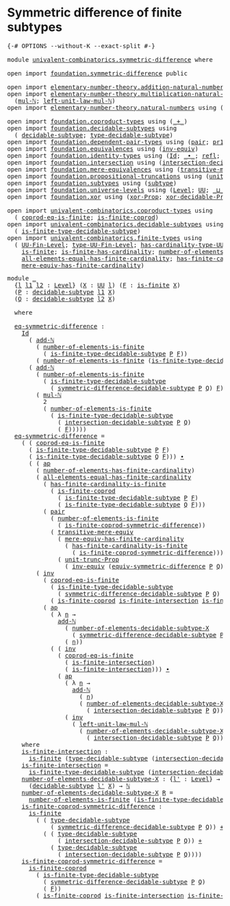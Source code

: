 # Symmetric difference of finite subtypes

<pre class="Agda"><a id="52" class="Symbol">{-#</a> <a id="56" class="Keyword">OPTIONS</a> <a id="64" class="Pragma">--without-K</a> <a id="76" class="Pragma">--exact-split</a> <a id="90" class="Symbol">#-}</a>

<a id="95" class="Keyword">module</a> <a id="102" href="univalent-combinatorics.symmetric-difference.html" class="Module">univalent-combinatorics.symmetric-difference</a> <a id="147" class="Keyword">where</a>

<a id="154" class="Keyword">open</a> <a id="159" class="Keyword">import</a> <a id="166" href="foundation.symmetric-difference.html" class="Module">foundation.symmetric-difference</a> <a id="198" class="Keyword">public</a>

<a id="206" class="Keyword">open</a> <a id="211" class="Keyword">import</a> <a id="218" href="elementary-number-theory.addition-natural-numbers.html" class="Module">elementary-number-theory.addition-natural-numbers</a> <a id="268" class="Keyword">using</a> <a id="274" class="Symbol">(</a><a id="275" href="elementary-number-theory.addition-natural-numbers.html#1096" class="Function">add-ℕ</a><a id="280" class="Symbol">)</a>
<a id="282" class="Keyword">open</a> <a id="287" class="Keyword">import</a> <a id="294" href="elementary-number-theory.multiplication-natural-numbers.html" class="Module">elementary-number-theory.multiplication-natural-numbers</a> <a id="350" class="Keyword">using</a>
  <a id="358" class="Symbol">(</a><a id="359" href="elementary-number-theory.multiplication-natural-numbers.html#1286" class="Function">mul-ℕ</a><a id="364" class="Symbol">;</a> <a id="366" href="elementary-number-theory.multiplication-natural-numbers.html#2195" class="Function">left-unit-law-mul-ℕ</a><a id="385" class="Symbol">)</a>
<a id="387" class="Keyword">open</a> <a id="392" class="Keyword">import</a> <a id="399" href="elementary-number-theory.natural-numbers.html" class="Module">elementary-number-theory.natural-numbers</a> <a id="440" class="Keyword">using</a> <a id="446" class="Symbol">(</a><a id="447" href="elementary-number-theory.natural-numbers.html#1530" class="Datatype">ℕ</a><a id="448" class="Symbol">)</a>

<a id="451" class="Keyword">open</a> <a id="456" class="Keyword">import</a> <a id="463" href="foundation.coproduct-types.html" class="Module">foundation.coproduct-types</a> <a id="490" class="Keyword">using</a> <a id="496" class="Symbol">(</a><a id="497" href="foundation.coproduct-types.html#1182" class="Datatype Operator">_+_</a><a id="500" class="Symbol">)</a>
<a id="502" class="Keyword">open</a> <a id="507" class="Keyword">import</a> <a id="514" href="foundation.decidable-subtypes.html" class="Module">foundation.decidable-subtypes</a> <a id="544" class="Keyword">using</a>
  <a id="552" class="Symbol">(</a> <a id="554" href="foundation.decidable-subtypes.html#1803" class="Function">decidable-subtype</a><a id="571" class="Symbol">;</a> <a id="573" href="foundation.decidable-subtypes.html#2791" class="Function">type-decidable-subtype</a><a id="595" class="Symbol">)</a>
<a id="597" class="Keyword">open</a> <a id="602" class="Keyword">import</a> <a id="609" href="foundation.dependent-pair-types.html" class="Module">foundation.dependent-pair-types</a> <a id="641" class="Keyword">using</a> <a id="647" class="Symbol">(</a><a id="648" href="foundation-core.dependent-pair-types.html#588" class="InductiveConstructor">pair</a><a id="652" class="Symbol">;</a> <a id="654" href="foundation-core.dependent-pair-types.html#605" class="Field">pr1</a><a id="657" class="Symbol">;</a> <a id="659" href="foundation-core.dependent-pair-types.html#617" class="Field">pr2</a><a id="662" class="Symbol">)</a>
<a id="664" class="Keyword">open</a> <a id="669" class="Keyword">import</a> <a id="676" href="foundation.equivalences.html" class="Module">foundation.equivalences</a> <a id="700" class="Keyword">using</a> <a id="706" class="Symbol">(</a><a id="707" href="foundation-core.equivalences.html#5721" class="Function">inv-equiv</a><a id="716" class="Symbol">)</a>
<a id="718" class="Keyword">open</a> <a id="723" class="Keyword">import</a> <a id="730" href="foundation.identity-types.html" class="Module">foundation.identity-types</a> <a id="756" class="Keyword">using</a> <a id="762" class="Symbol">(</a><a id="763" href="foundation-core.identity-types.html#1767" class="Datatype">Id</a><a id="765" class="Symbol">;</a> <a id="767" href="foundation-core.identity-types.html#2425" class="Function Operator">_∙_</a><a id="770" class="Symbol">;</a> <a id="772" href="foundation-core.identity-types.html#1820" class="InductiveConstructor">refl</a><a id="776" class="Symbol">;</a> <a id="778" href="foundation-core.identity-types.html#4003" class="Function">ap</a><a id="780" class="Symbol">;</a> <a id="782" href="foundation-core.identity-types.html#5702" class="Function">tr</a><a id="784" class="Symbol">;</a> <a id="786" href="foundation-core.identity-types.html#2729" class="Function">inv</a><a id="789" class="Symbol">)</a>
<a id="791" class="Keyword">open</a> <a id="796" class="Keyword">import</a> <a id="803" href="foundation.intersection.html" class="Module">foundation.intersection</a> <a id="827" class="Keyword">using</a> <a id="833" class="Symbol">(</a><a id="834" href="foundation.intersection.html#954" class="Function">intersection-decidable-subtype</a><a id="864" class="Symbol">)</a>
<a id="866" class="Keyword">open</a> <a id="871" class="Keyword">import</a> <a id="878" href="foundation.mere-equivalences.html" class="Module">foundation.mere-equivalences</a> <a id="907" class="Keyword">using</a> <a id="913" class="Symbol">(</a><a id="914" href="foundation.mere-equivalences.html#2257" class="Function">transitive-mere-equiv</a><a id="935" class="Symbol">)</a>
<a id="937" class="Keyword">open</a> <a id="942" class="Keyword">import</a> <a id="949" href="foundation.propositional-truncations.html" class="Module">foundation.propositional-truncations</a> <a id="986" class="Keyword">using</a> <a id="992" class="Symbol">(</a><a id="993" href="foundation.propositional-truncations.html#2132" class="Function">unit-trunc-Prop</a><a id="1008" class="Symbol">)</a>
<a id="1010" class="Keyword">open</a> <a id="1015" class="Keyword">import</a> <a id="1022" href="foundation.subtypes.html" class="Module">foundation.subtypes</a> <a id="1042" class="Keyword">using</a> <a id="1048" class="Symbol">(</a><a id="1049" href="foundation-core.subtypes.html#2211" class="Function">subtype</a><a id="1056" class="Symbol">)</a>
<a id="1058" class="Keyword">open</a> <a id="1063" class="Keyword">import</a> <a id="1070" href="foundation.universe-levels.html" class="Module">foundation.universe-levels</a> <a id="1097" class="Keyword">using</a> <a id="1103" class="Symbol">(</a><a id="1104" href="Agda.Primitive.html#597" class="Postulate">Level</a><a id="1109" class="Symbol">;</a> <a id="1111" href="foundation-core.universe-levels.html#235" class="Primitive">UU</a><a id="1113" class="Symbol">;</a> <a id="1115" href="Agda.Primitive.html#810" class="Primitive Operator">_⊔_</a><a id="1118" class="Symbol">)</a>
<a id="1120" class="Keyword">open</a> <a id="1125" class="Keyword">import</a> <a id="1132" href="foundation.xor.html" class="Module">foundation.xor</a> <a id="1147" class="Keyword">using</a> <a id="1153" class="Symbol">(</a><a id="1154" href="foundation.xor.html#3352" class="Function">xor-Prop</a><a id="1162" class="Symbol">;</a> <a id="1164" href="foundation.xor.html#12478" class="Function">xor-decidable-Prop</a><a id="1182" class="Symbol">)</a>

<a id="1185" class="Keyword">open</a> <a id="1190" class="Keyword">import</a> <a id="1197" href="univalent-combinatorics.coproduct-types.html" class="Module">univalent-combinatorics.coproduct-types</a> <a id="1237" class="Keyword">using</a>
  <a id="1245" class="Symbol">(</a> <a id="1247" href="univalent-combinatorics.coproduct-types.html#6628" class="Function">coprod-eq-is-finite</a><a id="1266" class="Symbol">;</a> <a id="1268" href="univalent-combinatorics.coproduct-types.html#4990" class="Function">is-finite-coprod</a><a id="1284" class="Symbol">)</a>
<a id="1286" class="Keyword">open</a> <a id="1291" class="Keyword">import</a> <a id="1298" href="univalent-combinatorics.decidable-subtypes.html" class="Module">univalent-combinatorics.decidable-subtypes</a> <a id="1341" class="Keyword">using</a>
  <a id="1349" class="Symbol">(</a> <a id="1351" href="univalent-combinatorics.decidable-subtypes.html#1435" class="Function">is-finite-type-decidable-subtype</a><a id="1383" class="Symbol">)</a>
<a id="1385" class="Keyword">open</a> <a id="1390" class="Keyword">import</a> <a id="1397" href="univalent-combinatorics.finite-types.html" class="Module">univalent-combinatorics.finite-types</a> <a id="1434" class="Keyword">using</a>
  <a id="1442" class="Symbol">(</a> <a id="1444" href="univalent-combinatorics.finite-types.html#5385" class="Function">UU-Fin-Level</a><a id="1456" class="Symbol">;</a> <a id="1458" href="univalent-combinatorics.finite-types.html#5480" class="Function">type-UU-Fin-Level</a><a id="1475" class="Symbol">;</a> <a id="1477" href="univalent-combinatorics.finite-types.html#5588" class="Function">has-cardinality-type-UU-Fin-Level</a><a id="1510" class="Symbol">;</a> <a id="1512" href="univalent-combinatorics.finite-types.html#12633" class="Function">number-of-elements-is-finite</a><a id="1540" class="Symbol">;</a>
    <a id="1546" href="univalent-combinatorics.finite-types.html#4134" class="Function">is-finite</a><a id="1555" class="Symbol">;</a> <a id="1557" href="univalent-combinatorics.finite-types.html#12012" class="Function">is-finite-has-cardinality</a><a id="1582" class="Symbol">;</a> <a id="1584" href="univalent-combinatorics.finite-types.html#6290" class="Function">number-of-elements-has-finite-cardinality</a><a id="1625" class="Symbol">;</a>
    <a id="1631" href="univalent-combinatorics.finite-types.html#10667" class="Function">all-elements-equal-has-finite-cardinality</a><a id="1672" class="Symbol">;</a> <a id="1674" href="univalent-combinatorics.finite-types.html#12396" class="Function">has-finite-cardinality-is-finite</a><a id="1706" class="Symbol">;</a>
    <a id="1712" href="univalent-combinatorics.finite-types.html#6450" class="Function">mere-equiv-has-finite-cardinality</a><a id="1745" class="Symbol">)</a>
</pre>
<pre class="Agda"><a id="1760" class="Keyword">module</a> <a id="1767" href="univalent-combinatorics.symmetric-difference.html#1767" class="Module">_</a>
  <a id="1771" class="Symbol">{</a><a id="1772" href="univalent-combinatorics.symmetric-difference.html#1772" class="Bound">l</a> <a id="1774" href="univalent-combinatorics.symmetric-difference.html#1774" class="Bound">l1</a> <a id="1777" href="univalent-combinatorics.symmetric-difference.html#1777" class="Bound">l2</a> <a id="1780" class="Symbol">:</a> <a id="1782" href="Agda.Primitive.html#597" class="Postulate">Level</a><a id="1787" class="Symbol">}</a> <a id="1789" class="Symbol">(</a><a id="1790" href="univalent-combinatorics.symmetric-difference.html#1790" class="Bound">X</a> <a id="1792" class="Symbol">:</a> <a id="1794" href="foundation-core.universe-levels.html#235" class="Primitive">UU</a> <a id="1797" href="univalent-combinatorics.symmetric-difference.html#1772" class="Bound">l</a><a id="1798" class="Symbol">)</a> <a id="1800" class="Symbol">(</a><a id="1801" href="univalent-combinatorics.symmetric-difference.html#1801" class="Bound">F</a> <a id="1803" class="Symbol">:</a> <a id="1805" href="univalent-combinatorics.finite-types.html#4134" class="Function">is-finite</a> <a id="1815" href="univalent-combinatorics.symmetric-difference.html#1790" class="Bound">X</a><a id="1816" class="Symbol">)</a>
  <a id="1820" class="Symbol">(</a><a id="1821" href="univalent-combinatorics.symmetric-difference.html#1821" class="Bound">P</a> <a id="1823" class="Symbol">:</a> <a id="1825" href="foundation.decidable-subtypes.html#1803" class="Function">decidable-subtype</a> <a id="1843" href="univalent-combinatorics.symmetric-difference.html#1774" class="Bound">l1</a> <a id="1846" href="univalent-combinatorics.symmetric-difference.html#1790" class="Bound">X</a><a id="1847" class="Symbol">)</a>
  <a id="1851" class="Symbol">(</a><a id="1852" href="univalent-combinatorics.symmetric-difference.html#1852" class="Bound">Q</a> <a id="1854" class="Symbol">:</a> <a id="1856" href="foundation.decidable-subtypes.html#1803" class="Function">decidable-subtype</a> <a id="1874" href="univalent-combinatorics.symmetric-difference.html#1777" class="Bound">l2</a> <a id="1877" href="univalent-combinatorics.symmetric-difference.html#1790" class="Bound">X</a><a id="1878" class="Symbol">)</a>
  
  <a id="1885" class="Keyword">where</a>

  <a id="1894" href="univalent-combinatorics.symmetric-difference.html#1894" class="Function">eq-symmetric-difference</a> <a id="1918" class="Symbol">:</a>
    <a id="1924" href="foundation-core.identity-types.html#1767" class="Datatype">Id</a>
      <a id="1933" class="Symbol">(</a> <a id="1935" href="elementary-number-theory.addition-natural-numbers.html#1096" class="Function">add-ℕ</a>
        <a id="1949" class="Symbol">(</a> <a id="1951" href="univalent-combinatorics.finite-types.html#12633" class="Function">number-of-elements-is-finite</a>
          <a id="1990" class="Symbol">(</a> <a id="1992" href="univalent-combinatorics.decidable-subtypes.html#1435" class="Function">is-finite-type-decidable-subtype</a> <a id="2025" href="univalent-combinatorics.symmetric-difference.html#1821" class="Bound">P</a> <a id="2027" href="univalent-combinatorics.symmetric-difference.html#1801" class="Bound">F</a><a id="2028" class="Symbol">))</a>        
        <a id="2047" class="Symbol">(</a> <a id="2049" href="univalent-combinatorics.finite-types.html#12633" class="Function">number-of-elements-is-finite</a> <a id="2078" class="Symbol">(</a><a id="2079" href="univalent-combinatorics.decidable-subtypes.html#1435" class="Function">is-finite-type-decidable-subtype</a> <a id="2112" href="univalent-combinatorics.symmetric-difference.html#1852" class="Bound">Q</a> <a id="2114" href="univalent-combinatorics.symmetric-difference.html#1801" class="Bound">F</a><a id="2115" class="Symbol">)))</a>
      <a id="2125" class="Symbol">(</a> <a id="2127" href="elementary-number-theory.addition-natural-numbers.html#1096" class="Function">add-ℕ</a>
        <a id="2141" class="Symbol">(</a> <a id="2143" href="univalent-combinatorics.finite-types.html#12633" class="Function">number-of-elements-is-finite</a>
          <a id="2182" class="Symbol">(</a> <a id="2184" href="univalent-combinatorics.decidable-subtypes.html#1435" class="Function">is-finite-type-decidable-subtype</a>
            <a id="2229" class="Symbol">(</a> <a id="2231" href="foundation.symmetric-difference.html#1451" class="Function">symmetric-difference-decidable-subtype</a> <a id="2270" href="univalent-combinatorics.symmetric-difference.html#1821" class="Bound">P</a> <a id="2272" href="univalent-combinatorics.symmetric-difference.html#1852" class="Bound">Q</a><a id="2273" class="Symbol">)</a> <a id="2275" href="univalent-combinatorics.symmetric-difference.html#1801" class="Bound">F</a><a id="2276" class="Symbol">))</a>
        <a id="2287" class="Symbol">(</a> <a id="2289" href="elementary-number-theory.multiplication-natural-numbers.html#1286" class="Function">mul-ℕ</a>
          <a id="2305" class="Number">2</a>
          <a id="2317" class="Symbol">(</a> <a id="2319" href="univalent-combinatorics.finite-types.html#12633" class="Function">number-of-elements-is-finite</a>
            <a id="2360" class="Symbol">(</a> <a id="2362" href="univalent-combinatorics.decidable-subtypes.html#1435" class="Function">is-finite-type-decidable-subtype</a>
              <a id="2409" class="Symbol">(</a> <a id="2411" href="foundation.intersection.html#954" class="Function">intersection-decidable-subtype</a> <a id="2442" href="univalent-combinatorics.symmetric-difference.html#1821" class="Bound">P</a> <a id="2444" href="univalent-combinatorics.symmetric-difference.html#1852" class="Bound">Q</a><a id="2445" class="Symbol">)</a>
              <a id="2461" class="Symbol">(</a> <a id="2463" href="univalent-combinatorics.symmetric-difference.html#1801" class="Bound">F</a><a id="2464" class="Symbol">)))))</a>
  <a id="2472" href="univalent-combinatorics.symmetric-difference.html#1894" class="Function">eq-symmetric-difference</a> <a id="2496" class="Symbol">=</a>
    <a id="2502" class="Symbol">(</a> <a id="2504" class="Symbol">(</a> <a id="2506" href="univalent-combinatorics.coproduct-types.html#6628" class="Function">coprod-eq-is-finite</a>
      <a id="2532" class="Symbol">(</a> <a id="2534" href="univalent-combinatorics.decidable-subtypes.html#1435" class="Function">is-finite-type-decidable-subtype</a> <a id="2567" href="univalent-combinatorics.symmetric-difference.html#1821" class="Bound">P</a> <a id="2569" href="univalent-combinatorics.symmetric-difference.html#1801" class="Bound">F</a><a id="2570" class="Symbol">)</a>
      <a id="2578" class="Symbol">(</a> <a id="2580" href="univalent-combinatorics.decidable-subtypes.html#1435" class="Function">is-finite-type-decidable-subtype</a> <a id="2613" href="univalent-combinatorics.symmetric-difference.html#1852" class="Bound">Q</a> <a id="2615" href="univalent-combinatorics.symmetric-difference.html#1801" class="Bound">F</a><a id="2616" class="Symbol">)))</a> <a id="2620" href="foundation-core.identity-types.html#2425" class="Function Operator">∙</a>
      <a id="2628" class="Symbol">(</a> <a id="2630" class="Symbol">(</a> <a id="2632" href="foundation-core.identity-types.html#4003" class="Function">ap</a>
        <a id="2643" class="Symbol">(</a> <a id="2645" href="univalent-combinatorics.finite-types.html#6290" class="Function">number-of-elements-has-finite-cardinality</a><a id="2686" class="Symbol">)</a>
        <a id="2696" class="Symbol">(</a> <a id="2698" href="univalent-combinatorics.finite-types.html#10667" class="Function">all-elements-equal-has-finite-cardinality</a>
          <a id="2750" class="Symbol">(</a> <a id="2752" href="univalent-combinatorics.finite-types.html#12396" class="Function">has-finite-cardinality-is-finite</a>
            <a id="2797" class="Symbol">(</a> <a id="2799" href="univalent-combinatorics.coproduct-types.html#4990" class="Function">is-finite-coprod</a>
              <a id="2830" class="Symbol">(</a> <a id="2832" href="univalent-combinatorics.decidable-subtypes.html#1435" class="Function">is-finite-type-decidable-subtype</a> <a id="2865" href="univalent-combinatorics.symmetric-difference.html#1821" class="Bound">P</a> <a id="2867" href="univalent-combinatorics.symmetric-difference.html#1801" class="Bound">F</a><a id="2868" class="Symbol">)</a>
              <a id="2884" class="Symbol">(</a> <a id="2886" href="univalent-combinatorics.decidable-subtypes.html#1435" class="Function">is-finite-type-decidable-subtype</a> <a id="2919" href="univalent-combinatorics.symmetric-difference.html#1852" class="Bound">Q</a> <a id="2921" href="univalent-combinatorics.symmetric-difference.html#1801" class="Bound">F</a><a id="2922" class="Symbol">)))</a>
          <a id="2936" class="Symbol">(</a> <a id="2938" href="foundation-core.dependent-pair-types.html#588" class="InductiveConstructor">pair</a>
            <a id="2955" class="Symbol">(</a> <a id="2957" href="univalent-combinatorics.finite-types.html#12633" class="Function">number-of-elements-is-finite</a>
              <a id="3000" class="Symbol">(</a> <a id="3002" href="univalent-combinatorics.symmetric-difference.html#4771" class="Function">is-finite-coprod-symmetric-difference</a><a id="3039" class="Symbol">))</a>
            <a id="3054" class="Symbol">(</a> <a id="3056" href="foundation.mere-equivalences.html#2257" class="Function">transitive-mere-equiv</a>
              <a id="3092" class="Symbol">(</a> <a id="3094" href="univalent-combinatorics.finite-types.html#6450" class="Function">mere-equiv-has-finite-cardinality</a>
                <a id="3144" class="Symbol">(</a> <a id="3146" href="univalent-combinatorics.finite-types.html#12396" class="Function">has-finite-cardinality-is-finite</a>
                  <a id="3197" class="Symbol">(</a> <a id="3199" href="univalent-combinatorics.symmetric-difference.html#4771" class="Function">is-finite-coprod-symmetric-difference</a><a id="3236" class="Symbol">)))</a>
              <a id="3254" class="Symbol">(</a> <a id="3256" href="foundation.propositional-truncations.html#2132" class="Function">unit-trunc-Prop</a>
                <a id="3288" class="Symbol">(</a> <a id="3290" href="foundation-core.equivalences.html#5721" class="Function">inv-equiv</a> <a id="3300" class="Symbol">(</a><a id="3301" href="foundation.symmetric-difference.html#3078" class="Function">equiv-symmetric-difference</a> <a id="3328" href="univalent-combinatorics.symmetric-difference.html#1821" class="Bound">P</a> <a id="3330" href="univalent-combinatorics.symmetric-difference.html#1852" class="Bound">Q</a><a id="3331" class="Symbol">)))))))</a> <a id="3339" href="foundation-core.identity-types.html#2425" class="Function Operator">∙</a>
        <a id="3349" class="Symbol">(</a> <a id="3351" href="foundation-core.identity-types.html#2729" class="Function">inv</a>
          <a id="3365" class="Symbol">(</a> <a id="3367" href="univalent-combinatorics.coproduct-types.html#6628" class="Function">coprod-eq-is-finite</a>
            <a id="3399" class="Symbol">(</a> <a id="3401" href="univalent-combinatorics.decidable-subtypes.html#1435" class="Function">is-finite-type-decidable-subtype</a>
              <a id="3448" class="Symbol">(</a> <a id="3450" href="foundation.symmetric-difference.html#1451" class="Function">symmetric-difference-decidable-subtype</a> <a id="3489" href="univalent-combinatorics.symmetric-difference.html#1821" class="Bound">P</a> <a id="3491" href="univalent-combinatorics.symmetric-difference.html#1852" class="Bound">Q</a><a id="3492" class="Symbol">)</a> <a id="3494" href="univalent-combinatorics.symmetric-difference.html#1801" class="Bound">F</a><a id="3495" class="Symbol">)</a>
            <a id="3509" class="Symbol">(</a> <a id="3511" href="univalent-combinatorics.coproduct-types.html#4990" class="Function">is-finite-coprod</a> <a id="3528" href="univalent-combinatorics.symmetric-difference.html#4341" class="Function">is-finite-intersection</a> <a id="3551" href="univalent-combinatorics.symmetric-difference.html#4341" class="Function">is-finite-intersection</a><a id="3573" class="Symbol">))</a> <a id="3576" href="foundation-core.identity-types.html#2425" class="Function Operator">∙</a>
          <a id="3588" class="Symbol">(</a> <a id="3590" href="foundation-core.identity-types.html#4003" class="Function">ap</a>
            <a id="3605" class="Symbol">(</a> <a id="3607" class="Symbol">λ</a> <a id="3609" href="univalent-combinatorics.symmetric-difference.html#3609" class="Bound">n</a> <a id="3611" class="Symbol">→</a>
              <a id="3627" href="elementary-number-theory.addition-natural-numbers.html#1096" class="Function">add-ℕ</a>
                <a id="3649" class="Symbol">(</a> <a id="3651" href="univalent-combinatorics.symmetric-difference.html#4555" class="Function">number-of-elements-decidable-subtype-X</a>
                  <a id="3708" class="Symbol">(</a> <a id="3710" href="foundation.symmetric-difference.html#1451" class="Function">symmetric-difference-decidable-subtype</a> <a id="3749" href="univalent-combinatorics.symmetric-difference.html#1821" class="Bound">P</a> <a id="3751" href="univalent-combinatorics.symmetric-difference.html#1852" class="Bound">Q</a><a id="3752" class="Symbol">))</a>
                <a id="3771" class="Symbol">(</a> <a id="3773" href="univalent-combinatorics.symmetric-difference.html#3609" class="Bound">n</a><a id="3774" class="Symbol">))</a>
            <a id="3789" class="Symbol">(</a> <a id="3791" class="Symbol">(</a> <a id="3793" href="foundation-core.identity-types.html#2729" class="Function">inv</a>
              <a id="3811" class="Symbol">(</a> <a id="3813" href="univalent-combinatorics.coproduct-types.html#6628" class="Function">coprod-eq-is-finite</a>
                <a id="3849" class="Symbol">(</a> <a id="3851" href="univalent-combinatorics.symmetric-difference.html#4341" class="Function">is-finite-intersection</a><a id="3873" class="Symbol">)</a>
                <a id="3891" class="Symbol">(</a> <a id="3893" href="univalent-combinatorics.symmetric-difference.html#4341" class="Function">is-finite-intersection</a><a id="3915" class="Symbol">)))</a> <a id="3919" href="foundation-core.identity-types.html#2425" class="Function Operator">∙</a>
              <a id="3935" class="Symbol">(</a> <a id="3937" href="foundation-core.identity-types.html#4003" class="Function">ap</a>
                <a id="3956" class="Symbol">(</a> <a id="3958" class="Symbol">λ</a> <a id="3960" href="univalent-combinatorics.symmetric-difference.html#3960" class="Bound">n</a> <a id="3962" class="Symbol">→</a>
                  <a id="3982" href="elementary-number-theory.addition-natural-numbers.html#1096" class="Function">add-ℕ</a>
                    <a id="4008" class="Symbol">(</a> <a id="4010" href="univalent-combinatorics.symmetric-difference.html#3960" class="Bound">n</a><a id="4011" class="Symbol">)</a>
                    <a id="4033" class="Symbol">(</a> <a id="4035" href="univalent-combinatorics.symmetric-difference.html#4555" class="Function">number-of-elements-decidable-subtype-X</a>
                      <a id="4096" class="Symbol">(</a> <a id="4098" href="foundation.intersection.html#954" class="Function">intersection-decidable-subtype</a> <a id="4129" href="univalent-combinatorics.symmetric-difference.html#1821" class="Bound">P</a> <a id="4131" href="univalent-combinatorics.symmetric-difference.html#1852" class="Bound">Q</a><a id="4132" class="Symbol">)))</a>
                <a id="4152" class="Symbol">(</a> <a id="4154" href="foundation-core.identity-types.html#2729" class="Function">inv</a>
                  <a id="4176" class="Symbol">(</a> <a id="4178" href="elementary-number-theory.multiplication-natural-numbers.html#2195" class="Function">left-unit-law-mul-ℕ</a>
                    <a id="4218" class="Symbol">(</a> <a id="4220" href="univalent-combinatorics.symmetric-difference.html#4555" class="Function">number-of-elements-decidable-subtype-X</a>
                      <a id="4281" class="Symbol">(</a> <a id="4283" href="foundation.intersection.html#954" class="Function">intersection-decidable-subtype</a> <a id="4314" href="univalent-combinatorics.symmetric-difference.html#1821" class="Bound">P</a> <a id="4316" href="univalent-combinatorics.symmetric-difference.html#1852" class="Bound">Q</a><a id="4317" class="Symbol">)))))))))</a>
    <a id="4331" class="Keyword">where</a>
    <a id="4341" href="univalent-combinatorics.symmetric-difference.html#4341" class="Function">is-finite-intersection</a> <a id="4364" class="Symbol">:</a>
      <a id="4372" href="univalent-combinatorics.finite-types.html#4134" class="Function">is-finite</a> <a id="4382" class="Symbol">(</a><a id="4383" href="foundation.decidable-subtypes.html#2791" class="Function">type-decidable-subtype</a> <a id="4406" class="Symbol">(</a><a id="4407" href="foundation.intersection.html#954" class="Function">intersection-decidable-subtype</a> <a id="4438" href="univalent-combinatorics.symmetric-difference.html#1821" class="Bound">P</a> <a id="4440" href="univalent-combinatorics.symmetric-difference.html#1852" class="Bound">Q</a><a id="4441" class="Symbol">))</a>
    <a id="4448" href="univalent-combinatorics.symmetric-difference.html#4341" class="Function">is-finite-intersection</a> <a id="4471" class="Symbol">=</a>
      <a id="4479" href="univalent-combinatorics.decidable-subtypes.html#1435" class="Function">is-finite-type-decidable-subtype</a> <a id="4512" class="Symbol">(</a><a id="4513" href="foundation.intersection.html#954" class="Function">intersection-decidable-subtype</a> <a id="4544" href="univalent-combinatorics.symmetric-difference.html#1821" class="Bound">P</a> <a id="4546" href="univalent-combinatorics.symmetric-difference.html#1852" class="Bound">Q</a><a id="4547" class="Symbol">)</a> <a id="4549" href="univalent-combinatorics.symmetric-difference.html#1801" class="Bound">F</a>
    <a id="4555" href="univalent-combinatorics.symmetric-difference.html#4555" class="Function">number-of-elements-decidable-subtype-X</a> <a id="4594" class="Symbol">:</a> <a id="4596" class="Symbol">{</a><a id="4597" href="univalent-combinatorics.symmetric-difference.html#4597" class="Bound">l&#39;</a> <a id="4600" class="Symbol">:</a> <a id="4602" href="Agda.Primitive.html#597" class="Postulate">Level</a><a id="4607" class="Symbol">}</a> <a id="4609" class="Symbol">→</a>
      <a id="4617" class="Symbol">(</a><a id="4618" href="foundation.decidable-subtypes.html#1803" class="Function">decidable-subtype</a> <a id="4636" href="univalent-combinatorics.symmetric-difference.html#4597" class="Bound">l&#39;</a> <a id="4639" href="univalent-combinatorics.symmetric-difference.html#1790" class="Bound">X</a><a id="4640" class="Symbol">)</a> <a id="4642" class="Symbol">→</a> <a id="4644" href="elementary-number-theory.natural-numbers.html#1530" class="Datatype">ℕ</a>
    <a id="4650" href="univalent-combinatorics.symmetric-difference.html#4555" class="Function">number-of-elements-decidable-subtype-X</a> <a id="4689" href="univalent-combinatorics.symmetric-difference.html#4689" class="Bound">R</a> <a id="4691" class="Symbol">=</a>
      <a id="4699" href="univalent-combinatorics.finite-types.html#12633" class="Function">number-of-elements-is-finite</a> <a id="4728" class="Symbol">(</a><a id="4729" href="univalent-combinatorics.decidable-subtypes.html#1435" class="Function">is-finite-type-decidable-subtype</a> <a id="4762" href="univalent-combinatorics.symmetric-difference.html#4689" class="Bound">R</a> <a id="4764" href="univalent-combinatorics.symmetric-difference.html#1801" class="Bound">F</a><a id="4765" class="Symbol">)</a>
    <a id="4771" href="univalent-combinatorics.symmetric-difference.html#4771" class="Function">is-finite-coprod-symmetric-difference</a> <a id="4809" class="Symbol">:</a>
      <a id="4817" href="univalent-combinatorics.finite-types.html#4134" class="Function">is-finite</a>
        <a id="4835" class="Symbol">(</a> <a id="4837" class="Symbol">(</a> <a id="4839" href="foundation.decidable-subtypes.html#2791" class="Function">type-decidable-subtype</a>
            <a id="4874" class="Symbol">(</a> <a id="4876" href="foundation.symmetric-difference.html#1451" class="Function">symmetric-difference-decidable-subtype</a> <a id="4915" href="univalent-combinatorics.symmetric-difference.html#1821" class="Bound">P</a> <a id="4917" href="univalent-combinatorics.symmetric-difference.html#1852" class="Bound">Q</a><a id="4918" class="Symbol">))</a> <a id="4921" href="foundation.coproduct-types.html#1182" class="Datatype Operator">+</a>
          <a id="4933" class="Symbol">(</a> <a id="4935" class="Symbol">(</a> <a id="4937" href="foundation.decidable-subtypes.html#2791" class="Function">type-decidable-subtype</a>
              <a id="4974" class="Symbol">(</a> <a id="4976" href="foundation.intersection.html#954" class="Function">intersection-decidable-subtype</a> <a id="5007" href="univalent-combinatorics.symmetric-difference.html#1821" class="Bound">P</a> <a id="5009" href="univalent-combinatorics.symmetric-difference.html#1852" class="Bound">Q</a><a id="5010" class="Symbol">))</a> <a id="5013" href="foundation.coproduct-types.html#1182" class="Datatype Operator">+</a>
            <a id="5027" class="Symbol">(</a> <a id="5029" href="foundation.decidable-subtypes.html#2791" class="Function">type-decidable-subtype</a>
              <a id="5066" class="Symbol">(</a> <a id="5068" href="foundation.intersection.html#954" class="Function">intersection-decidable-subtype</a> <a id="5099" href="univalent-combinatorics.symmetric-difference.html#1821" class="Bound">P</a> <a id="5101" href="univalent-combinatorics.symmetric-difference.html#1852" class="Bound">Q</a><a id="5102" class="Symbol">))))</a>
    <a id="5111" href="univalent-combinatorics.symmetric-difference.html#4771" class="Function">is-finite-coprod-symmetric-difference</a> <a id="5149" class="Symbol">=</a>
      <a id="5157" href="univalent-combinatorics.coproduct-types.html#4990" class="Function">is-finite-coprod</a>
        <a id="5182" class="Symbol">(</a> <a id="5184" href="univalent-combinatorics.decidable-subtypes.html#1435" class="Function">is-finite-type-decidable-subtype</a>
          <a id="5227" class="Symbol">(</a> <a id="5229" href="foundation.symmetric-difference.html#1451" class="Function">symmetric-difference-decidable-subtype</a> <a id="5268" href="univalent-combinatorics.symmetric-difference.html#1821" class="Bound">P</a> <a id="5270" href="univalent-combinatorics.symmetric-difference.html#1852" class="Bound">Q</a><a id="5271" class="Symbol">)</a>
          <a id="5283" class="Symbol">(</a> <a id="5285" href="univalent-combinatorics.symmetric-difference.html#1801" class="Bound">F</a><a id="5286" class="Symbol">))</a>
        <a id="5297" class="Symbol">(</a> <a id="5299" href="univalent-combinatorics.coproduct-types.html#4990" class="Function">is-finite-coprod</a> <a id="5316" href="univalent-combinatorics.symmetric-difference.html#4341" class="Function">is-finite-intersection</a> <a id="5339" href="univalent-combinatorics.symmetric-difference.html#4341" class="Function">is-finite-intersection</a><a id="5361" class="Symbol">)</a>
</pre>